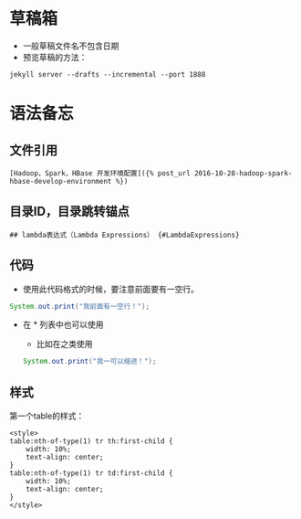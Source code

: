 # 草稿箱

* 一般草稿文件名不包含日期
* 预览草稿的方法：  

```
jekyll server --drafts --incremental --port 1888
```

# 语法备忘

## 文件引用

    [Hadoop，Spark，HBase 开发环境配置]({% post_url 2016-10-28-hadoop-spark-hbase-develop-environment %})

## 目录ID，目录跳转锚点

    ## lambda表达式（Lambda Expressions） {#LambdaExpressions}

## 代码
* 使用此代码格式的时候，要注意前面要有一空行。

```java
System.out.print("我前面有一空行！");
```
* 在 * 列表中也可以使用
    - 比如在之类使用

    ```java
    System.out.print("我一可以缩进！");
    ```

## 样式

第一个table的样式：
```
<style>
table:nth-of-type(1) tr th:first-child {
    width: 10%;
    text-align: center;
}
table:nth-of-type(1) tr td:first-child {
    width: 10%;
    text-align: center;
}
</style>
```